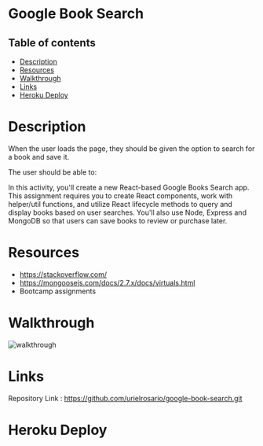# Google Book Search

## Table of contents

- [Description](#Description)
- [Resources](#Resources)
- [Walkthrough](#walkthrough)
- [Links](#Links)
- [Heroku Deploy](#HerokuDeploy)

# Description

When the user loads the page, they should be given the option to search for a book and save it.

The user should be able to:

In this activity, you'll create a new React-based Google Books Search app. This assignment requires you to create React components, work with helper/util functions, and utilize React lifecycle methods to query and display books based on user searches. You'll also use Node, Express and MongoDB so that users can save books to review or purchase later.

# Resources

- https://stackoverflow.com/
- https://mongoosejs.com/docs/2.7.x/docs/virtuals.html
- Bootcamp assignments

# Walkthrough

![walkthrough](images/walkthrough.gif)

# Links

Repository Link : https://github.com/urielrosario/google-book-search.git

# Heroku Deploy
